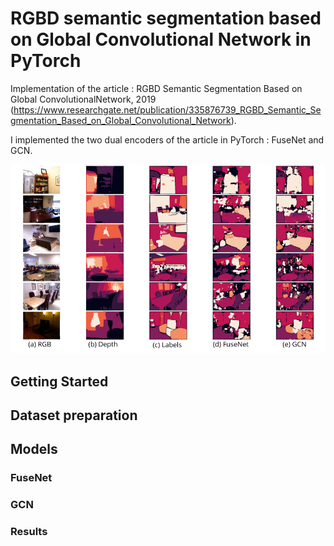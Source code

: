 # RGBD semantic segmentation based on Global Convolutional Network in PyTorch


Implementation of the article : RGBD Semantic Segmentation Based on Global ConvolutionalNetwork, 2019 (https://www.researchgate.net/publication/335876739_RGBD_Semantic_Segmentation_Based_on_Global_Convolutional_Network).


I implemented the two dual encoders of the article in PyTorch : FuseNet and GCN.

<p align="center">

<a>
    <img src='./images/all_results.png'  width="1000"/>
</a>
</p>
















## Getting Started



## Dataset preparation






## Models



### FuseNet


### GCN



### Results
